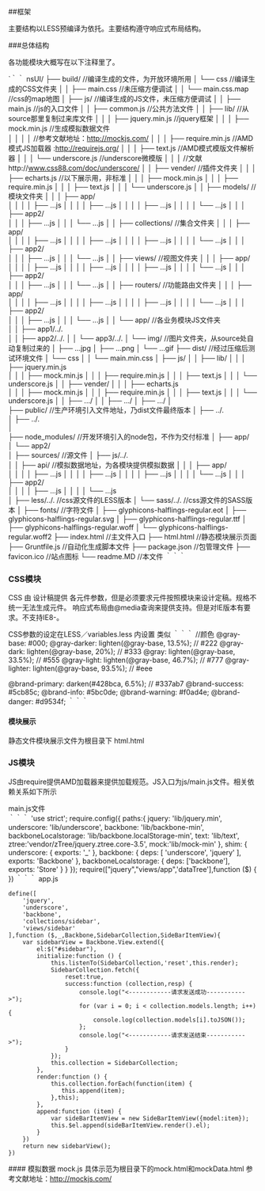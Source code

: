 ##框架

主要结构以LESS预编译为依托。主要结构遵守响应式布局结构。

###总体结构

各功能模块大概写在以下注释里了。

`｀｀
nsUI/
├── build/                            //编译生成的文件，为开放环境所用
│   └── css                           //编译生成的CSS文件夹
│   │   ├── main.css                  //未压缩方便调试
│   │   └── main.css.map              //css的map地图
│   ├── js/                           //编译生成的JS文件，未压缩方便调试
│   │   ├── main.js                   //js的入口文件
│   │   ├── common.js                 //公共方法文件
│   │   ├── lib/                      //从source那里复制过来库文件
│   │   │    ├── jquery.min.js        //jquery框架
│   │   │    ├── mock.min.js          //生成模拟数据文件  
│   │   │    │                        //参考文献地址：http://mockjs.com/
│   │   │    ├── require.min.js       //AMD模式JS加载器 :http://requirejs.org/
│   │   │    ├── text.js              //AMD模式模版文件解析器
│   │   │    └── underscore.js        //underscore微模版 
│   │   │                             //文献http://www.css88.com/doc/underscore/
│   │   ├── vender/                   //插件文件夹
│   │   │    ├── echarts.js           //以下展示用，非标准
│   │   │    ├── mock.min.js
│   │   │    ├── require.min.js
│   │   │    ├── text.js
│   │   │    └── underscore.js
│   │   ├── models/                    //模块文件夹
│   │   │    ├── app/      
│   │   │    │    ├── ...js
│   │   │    │    ├── ...js
│   │   │    │    ├── ...js
│   │   │    │    └── ...js
│   │   │    ├── app2/      
│   │   │         ├── ...js
│   │   │         └── ...js
│   │   ├── collections/               //集合文件夹
│   │   │    ├── app/      
│   │   │    │    ├── ...js
│   │   │    │    ├── ...js
│   │   │    │    ├── ...js
│   │   │    │    └── ...js
│   │   │    ├── app2/      
│   │   │         ├── ...js
│   │   │         └── ...js
│   │   ├── views/                     //视图文件夹
│   │   │    ├── app/      
│   │   │    │    ├── ...js
│   │   │    │    ├── ...js
│   │   │    │    ├── ...js
│   │   │    │    └── ...js
│   │   │    ├── app2/      
│   │   │         ├── ...js
│   │   │         └── ...js
│   │   ├── routers/                   //功能路由文件夹
│   │   │    ├── app/      
│   │   │    │    ├── ...js
│   │   │    │    ├── ...js
│   │   │    │    ├── ...js
│   │   │    │    └── ...js
│   │   │    ├── app2/      
│   │   │         ├── ...js
│   │   │         └── ...js
│   │   └── app/                       //各业务模块JS文件夹              
│   │        ├── app1/../.      
│   │        ├── app2/../. 
│   │        └── app3/../. 
│   └── img/                           //图片文件夹，从source处自动复制过来的
│        ├── ...jpg
│        ├── ...png
│        └── ...gif 
├── dist/                              //经过压缩后测试环境文件
│   └── css
│   │   └── main.min.css
│   ├── js/
│   │   ├── lib/
│   │   │    ├── jquery.min.js        
│   │   │    ├── mock.min.js
│   │   │    ├── require.min.js
│   │   │    ├── text.js
│   │   │    └── underscore.js
│   │   ├── vender/
│   │   │    ├── echarts.js        
│   │   │    ├── mock.min.js
│   │   │    ├── require.min.js
│   │   │    ├── text.js
│   │   │    └── underscore.js
│   │   ├── .../
│   │   ├── .../
│   ├── .../
│   
├── public/                              //生产环境引入文件地址，乃dist文件最终版本
│    ├── ../.      
│    ├── ../.     
│  
├── node_modules/                        //开发环境引入的node包，不作为交付标准
│    ├── app/      
│    └── app2/     
│ 
├── sources/                                //源文件
│    ├── js/../.  
│    │    ├── api/                          //模拟数据地址，为各模块提供模拟数据
│    │    │    ├── app/      
│    │    │    │    ├── ...js
│    │    │    │    ├── ...js
│    │    │    │    ├── ...js
│    │    │    │    └── ...js
│    │    │    ├── app2/      
│    │    │    │    ├── ...js
│    │    │    │    └── ...js    
│    ├── less/../.                           //css源文件的LESS版本
│    └── sass/../.                           //css源文件的SASS版本
│
├── fonts/                                   //字符文件
│   ├── glyphicons-halflings-regular.eot
│   ├── glyphicons-halflings-regular.svg
│   ├── glyphicons-halflings-regular.ttf
│   ├── glyphicons-halflings-regular.woff
│   └── glyphicons-halflings-regular.woff2
├── index.html                                //主文件入口
├── html.html                                 //静态模块展示页面
├── Gruntfile.js                              //自动化生成脚本文件
├── package.json                              //包管理文件
├── favicon.ico                               //站点图标
└── readme.MD                                 //本文件
｀｀｀

### CSS模块

CSS 由 设计稿提供 各元件参数，但是必须要求元件按照模块来设计定稿。规格不统一无法生成元件。
响应式布局由@media查询来提供支持。但是对IE版本有要求。不支持IE8-。

CSS参数的设定在LESS／variables.less 内设置
类似
｀｀｀
//颜色
@gray-base:                 #000;
@gray-darker:               lighten(@gray-base, 13.5%); // #222
@gray-dark:                 lighten(@gray-base, 20%);   // #333
@gray:                      lighten(@gray-base, 33.5%); // #555
@gray-light:                lighten(@gray-base, 46.7%); // #777
@gray-lighter:              lighten(@gray-base, 93.5%); // #eee

@brand-primary:             darken(#428bca, 6.5%); // #337ab7
@brand-success:             #5cb85c;
@brand-info:                #5bc0de;
@brand-warning:             #f0ad4e;
@brand-danger:              #d9534f;
｀｀｀
#### 模块展示
静态文件模块展示文件为根目录下 html.html

### JS模块

JS由require提供AMD加载器来提供加载规范。JS入口为js/main.js文件。相关依赖关系如下所示

main.js文件  
｀｀｀
'use strict';
require.config({
    paths:{
        jquery: 'lib/jquery.min',
        underscore: 'lib/underscore',
        backbone: 'lib/backbone-min',
        backboneLocalstorage: 'lib/backbone.localStorage-min',
        text: 'lib/text',
        ztree:'vendor/zTree/jquery.ztree.core-3.5',
        mock:'lib/mock-min'
    },
    shim: {
        underscore: {
            exports: '_'
        },
        backbone: {
            deps: [
                'underscore',
                'jquery'
            ],
            exports: 'Backbone'
        },
        backboneLocalstorage: {
            deps: ['backbone'],
            exports: 'Store'
        }
    }
});
require(["jquery","views/app",'dataTree'],function ($) {
})
｀｀｀
app.js
```
define([
    'jquery',
    'underscore',
    'backbone',
    'collections/sidebar',
    'views/sidebar'
],function ($,_,Backbone,SidebarCollection,SideBarItemView){
    var sidebarView = Backbone.View.extend({
        el:$("#sidebar"),
        initialize:function () {
            this.listenTo(SidebarCollection,'reset',this.render);
            SidebarCollection.fetch({
                reset:true,
                success:function (collection,resp) {
                    console.log("<------------请求发送成功----------->");
                    for (var i = 0; i < collection.models.length; i++) {
                        console.log(collection.models[i].toJSON());
                    };
                    console.log("<------------请求发送结束----------->");
                }
            });
            this.collection = SidebarCollection;
        },
        render:function () {
            this.collection.forEach(function(item) {
               this.append(item);
            },this);
        },
        append:function (item) {
            var sideBarItemView = new SideBarItemView({model:item});
            this.$el.append(sideBarItemView.render().el);
        }
    })
    return new sidebarView();
})
```

#### 模拟数据 mock.js
具体示范为根目录下的mock.html和mockData.html
参考文献地址：http://mockjs.com/